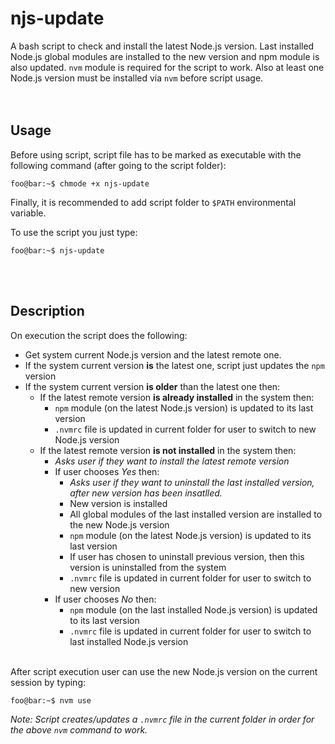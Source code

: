 # njs-update
A bash script to check and install the latest Node.js version. Last installed Node.js global modules are installed to the new version and npm module is also updated. `nvm` module is required for the script to work. Also at least one Node.js version must be installed via `nvm` before script usage.
&nbsp;  
&nbsp;  
&nbsp;  
## Usage
Before using script, script file has to be marked as executable with the following command (after going to the script folder):

```console
foo@bar:~$ chmode +x njs-update
```

Finally, it is recommended to add script folder to `$PATH` environmental variable.

To use the script you just type:

```console
foo@bar:~$ njs-update
```
&nbsp;  
&nbsp;  
## Description
On execution the script does the following:

* Get system current Node.js version and the latest remote one.
* If the system current version **is** the latest one, script just updates the `npm` version
* If the system current version **is older** than the latest one then:
	* If the latest remote version **is already installed** in the system then:
		* `npm` module (on the latest Node.js version) is updated to its last version
		* `.nvmrc` file is updated in current folder for user to switch to new Node.js version
	* If the latest remote version **is not installed** in the system then:
		* _Asks user if they want to install the latest remote version_
		* If user chooses *Yes* then:
			* _Asks user if they want to uninstall the last installed version, after new version has been insatlled._
			* New version is installed
			* All global modules of the last installed version are installed to the new Node.js version
			* `npm` module (on the latest Node.js version) is updated to its last version
			* If user has chosen to uninstall previous version, then this version is uninstalled from the system
			* `.nvmrc` file is updated in current folder for user to switch to new version
		* If user chooses *No* then:
			* `npm` module (on the last installed Node.js version) is updated to its last version
			* `.nvmrc` file is updated in current folder for user to switch to last installed Node.js version

&nbsp;  
After script execution user can use the new Node.js version on the current session by typing:

```console
foo@bar:~$ nvm use
```

*Note: Script creates/updates a `.nvmrc` file in the current folder in order for the above `nvm` command to work.*